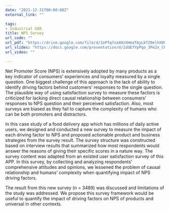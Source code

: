 ```yaml
---
date: "2021-12-31T00:00:00Z"
external_link: ""

tags:
- Industrial UXR
title: NPS Survey
url_code: ""
url_pdf: "https://drive.google.com/file/d/1oPfq7saXHzXHmaTAyLkTZ0elhX8UNgUH/view?usp=sharing"
url_slides: "https://docs.google.com/presentation/d/1ddEfYpPqo_3Pe2x_CKnm9LaEqUCHR_2gS9rr6DrybT8/edit?usp=sharing"
url_video: ""

---
```


Net Promoter Score (NPS) is extensively adopted by many products as a key indicator of consumers’ experiences and loyalty measured by a single question. One biggest challenge of this approach is the lack of ability to identify driving factors behind customers’ responses to the single question. The plausible way of using satisfaction survey to measure these factors is criticized for lacking direct causal relationship between consumers’ responses to NPS question and their perceived satisfaction. Also, most surveys are biased as they fail to capture the complexity of humans who can be both promoters and distractors.

In this case study of a food delivery app which has millions of daily active users, we designed and conducted a new survey to measure the impact of each driving factor to NPS and proposed actionable product and business strategies from the survey result. The survey structure was constructed based on interview results that summarized how most respondents would answer the reasons of giving their specific scores in a nature way. The survey content was adapted from an existed user satisfaction survey of this APP. In this survey, by collecting and analyzing respondents’ comprehensive attitudes and opinions, we lessened the problem of causal relationship and humans’ complexity when quantifying impact of NPS driving factors.

The result from this new survey (n = 3489) was discussed and limitations of the study was addressed. We propose this survey framework would be useful to quantify the impact of driving factors on NPS of products and universal in other contexts.

